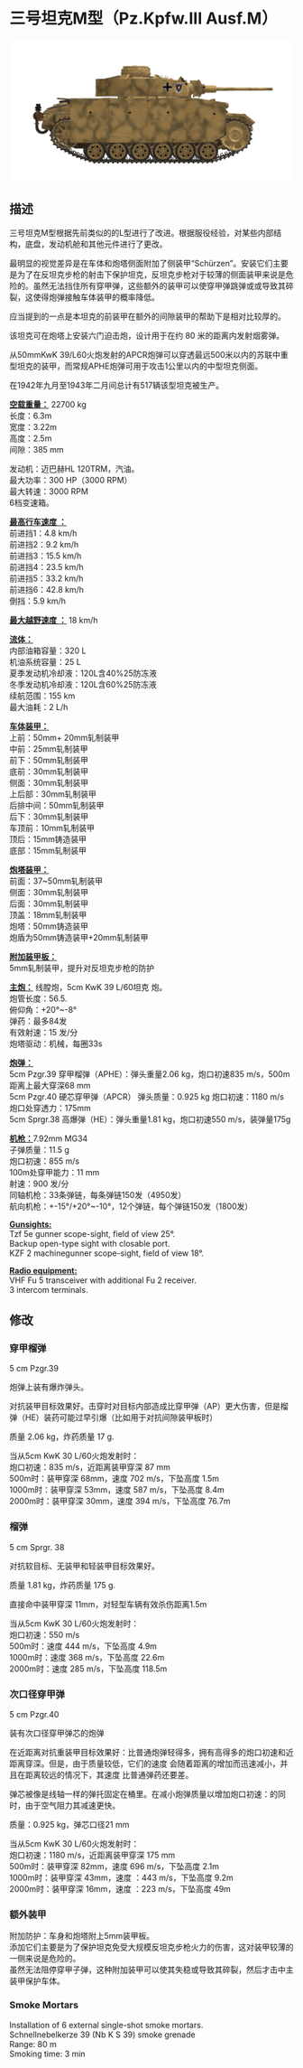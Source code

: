 # 三号坦克M型（Pz.Kpfw.III Ausf.M）  
  
![_pziii-m](../images/_pziii-m.png)  
  
## 描述  
  
三号坦克M型根据先前类似的的L型进行了改进。根据服役经验，对某些内部结构，底盘，发动机舱和其他元件进行了更改。  
  
最明显的视觉差异是在车体和炮塔侧面附加了侧装甲“Schürzen”。安装它们主要是为了在反坦克步枪的射击下保护坦克，反坦克步枪对于较薄的侧面装甲来说是危险的。虽然无法挡住所有穿甲弹，这些额外的装甲可以使穿甲弹跳弹或或导致其碎裂，这使得炮弹接触车体装甲的概率降低。  
  
应当提到的一点是本坦克的前装甲在额外的间隙装甲的帮助下是相对比较厚的。  
  
该坦克可在炮塔上安装六门迫击炮，设计用于在约 80 米的距离内发射烟雾弹。  
  
从50mmKwK 39/L60火炮发射的APCR炮弹可以穿透最远500米以内的苏联中重型坦克的装甲，而常规APHE炮弹可用于攻击1公里以内的中型坦克侧面。  
  
在1942年九月至1943年二月间总计有517辆该型坦克被生产。  
  
<b><u>空载重量：</u></b> 22700 kg  
长度：6.3m  
宽度：3.22m  
高度：2.5m  
间隙：385 mm  
  
发动机：迈巴赫HL 120TRM，汽油。  
最大功率：300 HP（3000 RPM）  
最大转速：3000 RPM  
6档变速箱。  
  
<b><u>最高行车速度 ：</u></b>  
前进挡1：4.8 km/h  
前进挡2：9.2 km/h  
前进挡3：15.5 km/h  
前进挡4：23.5 km/h  
前进挡5：33.2 km/h  
前进挡6：42.8 km/h  
倒挡：5.9 km/h  
  
<b><u>最大越野速度 ：</u></b> 18 km/h  
  
<b><u>流体：</u></b>  
内部油箱容量：320 L  
机油系统容量：25 L  
夏季发动机冷却液：120L含40%25防冻液  
冬季发动机冷却液：120L含60%25防冻液  
续航范围：155 km  
最大油耗：2 L/h  
  
<b><u>车体装甲：</u></b>  
上前：50mm+ 20mm轧制装甲  
中前：25mm轧制装甲  
前下：50mm轧制装甲  
底前：30mm轧制装甲  
侧面：30mm轧制装甲  
上后部：30mm轧制装甲  
后排中间：50mm轧制装甲  
后下：30mm轧制装甲  
车顶前：10mm轧制装甲  
顶后：15mm铸造装甲  
底部：15mm轧制装甲  
  
<b><u>炮塔装甲：</u></b>  
前面：37~50mm轧制装甲  
侧面：30mm轧制装甲  
后面：30mm轧制装甲  
顶盖：18mm轧制装甲  
炮塔：50mm铸造装甲  
炮盾为50mm铸造装甲+20mm轧制装甲  
  
<b><u>附加装甲板：</u></b>  
5mm轧制装甲，提升对反坦克步枪的防护  
  
<b><u>主炮：</u></b> 线膛炮，5cm KwK 39 L/60坦克 炮。  
炮管长度：56.5.  
俯仰角：+20°~-8°  
弹药：最多84发  
有效射速：15 发/分  
炮塔驱动：机械，每圈33s  
  
<b><u>炮弹：</u></b>  
5cm Pzgr.39 穿甲榴弹（APHE）：弹头重量2.06 kg，炮口初速835 m/s，500m距离上最大穿深68 mm  
5cm Pzgr.40 硬芯穿甲弹（APCR） 弹头质量：0.925 kg 炮口初速：1180 m/s 炮口处穿透力：175mm  
5cm Sprgr.38 高爆弹（HE）：弹头重量1.81 kg，炮口初速550 m/s，装弹量175g  
  
<b><u>机枪：</u></b>7.92mm MG34  
子弹质量：11.5 g  
炮口初速：855 m/s  
100m处穿甲能力：11 mm  
射速：900 发/分  
同轴机枪：33条弹链，每条弹链150发（4950发）  
航向机枪：+-15°/+20°~-10°，12个弹链，每个弹链150发（1800发）  
  
<b><u>Gunsights:</u></b>  
Tzf 5e gunner scope-sight, field of view 25°.  
Backup open-type sight with closable port.  
KZF 2 machinegunner scope-sight, field of view 18°.  
  
<b><u>Radio equipment:</u></b>  
VHF Fu 5 transceiver with additional Fu 2 receiver.  
3 intercom terminals.  
  
  
## 修改  
  
  
### 穿甲榴弹  
  
5 cm Pzgr.39  
  
炮弹上装有爆炸弹头。  
  
对抗装甲目标效果好。击穿时对目标内部造成比穿甲弹（AP）更大伤害，但是榴弹（HE）装药可能过早引爆（比如用于对抗间隙装甲板时）  
  
质量 2.06 kg，炸药质量 17 g.  
  
当从5cm KwK 30 L/60火炮发射时：  
炮口初速：835 m/s，近距离装甲穿深 87 mm  
500m时：装甲穿深 68mm，速度 702 m/s，下坠高度 1.5m  
1000m时：装甲穿深 53mm，速度 587 m/s，下坠高度 8.4m  
2000m时：装甲穿深 30mm，速度 394 m/s，下坠高度 76.7m  
  
### 榴弹  
  
5 cm Sprgr. 38  
  
对抗软目标、无装甲和轻装甲目标效果好。  
  
质量 1.81 kg，炸药质量 175 g.  
  
直接命中装甲穿深 11mm，对轻型车辆有效杀伤距离1.5m  
  
当从5cm KwK 30 L/60火炮发射时：  
炮口初速：550 m/s  
500m时：速度 444 m/s，下坠高度 4.9m  
1000m时：速度 368 m/s，下坠高度 22.6m  
2000m时：速度 285 m/s，下坠高度 118.5m  ﻿
  
### 次口径穿甲弹  
  
5 cm Pzgr.40  
  
装有次口径穿甲弹芯的炮弹  
  
在近距离对抗重装甲目标效果好：比普通炮弹轻得多，拥有高得多的炮口初速和近距离穿深。但是，由于质量较低，它们的速度 会随着距离的增加而迅速减小，并且在距离较远的情况下，其速度 比普通弹药还要差。  
  
弹芯被像是线轴一样的弹托固定在桶里。在减小炮弹质量以增加炮口初速：的同时，由于空气阻力其减速更快。  
  
质量：0.925 kg，弹芯口径21 mm  
  
当从5cm KwK 30 L/60火炮发射时：  
炮口初速：1180 m/s，近距离装甲穿深 175 mm  
500m时：装甲穿深 82mm，速度 696 m/s，下坠高度 2.1m  
1000m时：装甲穿深 43mm，速度 ：443 m/s，下坠高度 9.2m  
2000m时：装甲穿深 16mm，速度 ：223 m/s，下坠高度 49m  
  
### 额外装甲  
  
附加防护：车身和炮塔附上5mm装甲板。  
添加它们主要是为了保护坦克免受大规模反坦克步枪火力的伤害，这对装甲较薄的一侧来说是危险的。  
虽然无法阻停穿甲子弹，这种附加装甲可以使其失稳或导致其碎裂，然后才击中主装甲保护车体。  
  
  
### Smoke Mortars  
  
Installation of 6 external single-shot smoke mortars.  
Schnellnebelkerze 39 (Nb K S 39) smoke grenade  
Range: 80 m  
Smoking time: 3 min  